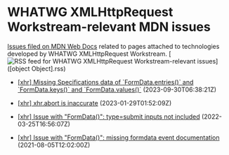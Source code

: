 # WHATWG XMLHttpRequest Workstream-relevant MDN issues

[Issues filed on MDN Web Docs](https://github.com/mdn/content/issues) related to pages attached to technologies developed by WHATWG XMLHttpRequest Workstream. [![RSS feed for WHATWG XMLHttpRequest Workstream-relevant issues](https://www.w3.org/QA/2007/04/feed_icon)]([object Object].rss)

* [\[xhr\] Missing Specifications data of \`FormData.entries()\` and \`FormData.keys()\` and \`FormData.values()\`](https://github.com/mdn/content/issues/29378) (2023-09-30T06:38:21Z)
  
* [\[xhr\] xhr.abort is inaccurate](https://github.com/mdn/content/issues/23961) (2023-01-29T01:52:09Z)
  
* [\[xhr\] Issue with "FormData()": type=submit inputs not included](https://github.com/mdn/content/issues/14305) (2022-03-25T16:56:07Z)
  
* [\[xhr\] Issue with "FormData()": missing formdata event documentation](https://github.com/mdn/content/issues/7613) (2021-08-05T12:02:00Z)
  
